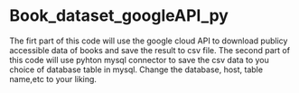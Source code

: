 # Book_dataset_googleAPI_py
The firt part of this code will use the google cloud API to download publicy accessible data of books and save the result to csv file.
The second part of this code will use pyhton mysql connector to save the csv data to you choice of database table in mysql. Change the database, host, table name,etc to your liking.
